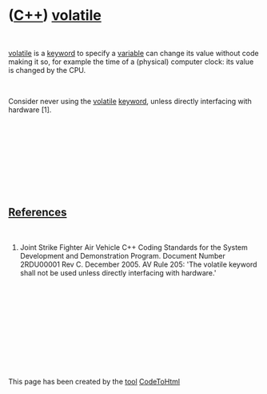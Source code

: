 



 

 

 

 

 

([C++](Cpp.md)) [volatile](CppVolatile.md)
============================================

 

[volatile](CppVolatile.md) is a [keyword](CppKeyword.md) to specify a
[variable](CppVariable.md) can change its value without code making it
so, for example the time of a (physical) computer clock: its value is
changed by the CPU.

 

Consider never using the [volatile](CppVolatile.md)
[keyword](CppKeyword.md), unless directly interfacing with hardware
\[1\].

 

 

 

 

 

[References](CppReferences.md)
-------------------------------

 

1.  Joint Strike Fighter Air Vehicle C++ Coding Standards for the System
    Development and Demonstration Program. Document Number 2RDU00001
    Rev C. December 2005. AV Rule 205: 'The volatile keyword shall not
    be used unless directly interfacing with hardware.'

 

 

 

 

 





 




This page has been created by the [tool](Tools.md)
[CodeToHtml](ToolCodeToHtml.md)
